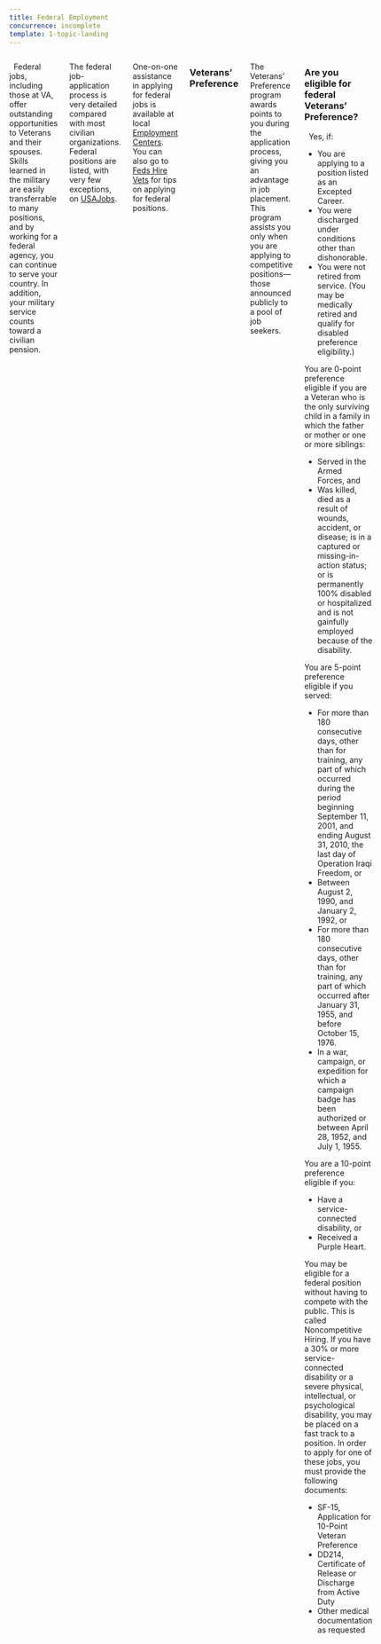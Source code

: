 ```yaml
---
title: Federal Employment
concurrence: incomplete
template: 1-topic-landing
---
```


<div class="main" role="main" markdown="0">

<div class="section one" markdown="0">
<div class="primary" markdown="0">
<div class="row" markdown="0">
<div class="small-12 columns" markdown="1">

  Federal jobs, including those at VA, offer outstanding opportunities to Veterans and their spouses. Skills learned in the military are easily transferrable to many positions, and by working for a federal agency, you can continue to serve your country. In addition, your military service counts toward a civilian pension.   

The federal job-application process is very detailed compared with most civilian organizations. Federal positions are listed, with very few exceptions, on [USAJobs](http://www.usajobs.gov).   

One-on-one assistance in applying for federal jobs is available at local [Employment Centers](https://www.doleta.gov/usworkforce/onestop/onestopmap.cfm). You can also go to [Feds Hire Vets](http://www.fedshirevets.gov) for tips on applying for federal positions.   

### Veterans’ Preference
The Veterans’ Preference program awards points to you during the application process, giving you an advantage in job placement. This program assists you only when you are applying to competitive positions—those announced publicly to a pool of job seekers.
 
<div class="call-out" markdown="1">

### Are you eligible for federal Veterans’ Preference?

  Yes, if:  

- You are applying to a position listed as an Excepted Career. 
- You were discharged under conditions other than dishonorable. 
- You were not retired from service. (You may be medically retired and qualify for disabled preference eligibility.) 

You are 0-point preference eligible if you are a Veteran who is the only surviving child in a family in which the father or mother or one or more siblings:

- Served in the Armed Forces, and
- Was killed, died as a result of wounds, accident, or disease; is in a captured or missing-in-action status; or is permanently 100% disabled or hospitalized and is not gainfully employed because of the disability.

You are 5-point preference eligible if you served:

- For more than 180 consecutive days, other than for training, any part of which occurred during the period beginning September 11, 2001, and ending August 31, 2010, the last day of Operation Iraqi Freedom, or
- Between August 2, 1990, and January 2, 1992, or
- For more than 180 consecutive days, other than for training, any part of which occurred after January 31, 1955, and before October 15, 1976.
- In a war, campaign, or expedition for which a campaign badge has been authorized or between April 28, 1952, and July 1, 1955.

You are a 10-point preference eligible if you:

- Have a service-connected disability, or
- Received a Purple Heart.


You may be eligible for a federal position without having to compete with the public. This is called Noncompetitive Hiring. If you have a 30% or more service-connected disability or a severe physical, intellectual, or psychological disability, you may be placed on a fast track to a position. 
In order to apply for one of these jobs, you must provide the following documents:

- SF-15, Application for 10-Point Veteran Preference
- DD214, Certificate of Release or Discharge from Active Duty
- Other medical documentation as requested 

</div>
</div>
</div>
</div>
